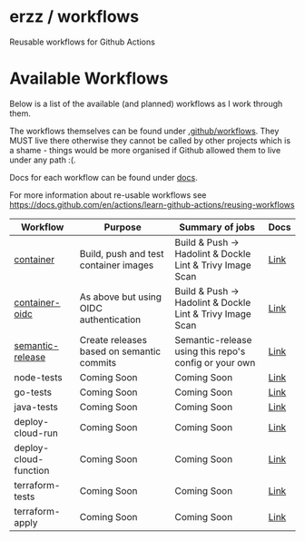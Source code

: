 # erzz / workflows

Reusable workflows for Github Actions

# Available Workflows

Below is a list of the available (and planned) workflows as I work through them.

The workflows themselves can be found under [.github/workflows](/.github/workflows). They MUST live there otherwise they cannot be called by other projects which is a shame - things would be more organised if Github allowed them to live under any path :(.

Docs for each workflow can be found under [docs](/docs).

For more information about re-usable workflows see https://docs.github.com/en/actions/learn-github-actions/reusing-workflows

| Workflow                                                | Purpose                                   | Summary of jobs                                           | Docs                             |
| ---------------------                                   | ----------------------------------------- | --------------------------------------------------------- | -------------------------------- |
| [container](/.github/workflows/container.yml)           | Build, push and test container images     | Build & Push -> Hadolint & Dockle Lint & Trivy Image Scan | [Link](docs/container.md)        |
| [container-oidc](/.github/workflows/container-oidc.yml) | As above but using OIDC authentication    | Build & Push -> Hadolint & Dockle Lint & Trivy Image Scan | [Link](docs/container.md)        |
| [semantic-release](/.github/workflows/release.yml)      | Create releases based on semantic commits | Semantic-release using this repo's config or your own     | [Link](docs/semantic-release.md) |
| node-tests                                              | Coming Soon                               | Coming Soon                                               | [Link](docs/container.md)        |
| go-tests                                                | Coming Soon                               | Coming Soon                                               | [Link](docs/container.md)        |
| java-tests                                              | Coming Soon                               | Coming Soon                                               | [Link](docs/container.md)        |
| deploy-cloud-run                                        | Coming Soon                               | Coming Soon                                               | [Link](docs/container.md)        |
| deploy-cloud-function                                   | Coming Soon                               | Coming Soon                                               | [Link](docs/container.md)        |
| terraform-tests                                         | Coming Soon                               | Coming Soon                                               | [Link](docs/container.md)        |
| terraform-apply                                         | Coming Soon                               | Coming Soon                                               | [Link](docs/container.md)        |
